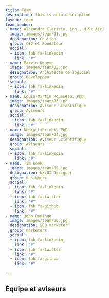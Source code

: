 ```yaml
---
title: Team
description: this is meta description
layout: team
team_member:
- name: Alexandre Clarizio, ing., M.Sc.A(c)
  image: images/team/01.jpg
  designation: Gestion
  group: CEO et Fondateur
  social:
  - icon: fab fa-linkedin
    link: "#"
- name: Marvin Nguyen
  image: images/team/02.jpg
  designation: Architecte de logiciel
  group: Developpeur
  social:
  - icon: fab fa-linkedin
    link: "#"
- name: Louis-Martin Rousseau, PhD
  image: images/team/03.jpg
  designation: Aviseur Scientifique
  group: Aviseurs
  social:
  - icon: fab fa-linkedin
    link: "#"
- name: Nadia Lahrichi, PhD
  image: images/team/04.jpg
  designation: Aviseur Scientifique
  group: Aviseurs
  social:
  - icon: fab fa-linkedin
    link: "#"
- name: Tim kook
  image: images/team/05.jpg
  designation: UX/UI Designer
  group: designers
  social:
  - icon: fab fa-linkedin
    link: "#"
  - icon: fab fa-twitter
    link: "#"
  - icon: fab fa-github
    link: "#"
- name: John Domingo
  image: images/team/06.jpg
  designation: SEO Marketer
  group: marketers
  social:
  - icon: fab fa-linkedin
    link: "#"
  - icon: fab fa-twitter
    link: "#"
  - icon: fab fa-github
    link: "#"

---
```

## Équipe et aviseurs